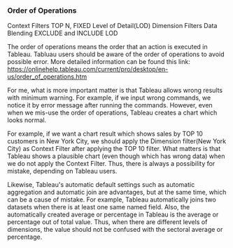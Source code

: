### Order of Operations

Context Filters
TOP N, FIXED Level of Detail(LOD)
Dimension Filters
Data Blending
EXCLUDE and INCLUDE LOD

The order of operations means the order that an action is executed in Tableau. Tabluau users should be aware of the order of operations to avoid possible error. 
More detailed information can be found this link: https://onlinehelp.tableau.com/current/pro/desktop/en-us/order_of_operations.htm

For me, what is more important matter is that Tableau allows wrong results with minimum warning. For example, if we input wrong commands, we notice it by error message after running the commands. However, even when we mis-use the order of operations, Tableau creates a chart which looks normal. 

For example, if we want a chart result which shows sales by TOP 10 customers in New York City, we should apply the Dimension filter(New York City) as Context Filter after applying the TOP 10 filter. What matters is that Tableau shows a plausible chart (even though which has wrong data) when we do not apply the Context Filter. Thus, there is always a possibility for mistake, depending on Tableau users.

Likewise, Tableau's automatic default settings such as automatic aggregation and automatic join are advantages, but at the same time, which can be a cause of mistake. For example, Tableau automatically joins two datasets when there is at least one same named field. Also, the automatically created average or percentage in Tableau is the average or percentage out of total value. Thus, when there are different levels of dimensions, the value should not be confused with the sectoral average or percentage.  
